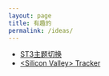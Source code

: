 ```yaml
---
layout: page
title: 有趣的
permalink: /ideas/
---
```


* [ST3主题切换](https://github.com/aaronzjc/Personal_Toys/tree/master/Sublime)
* [&lt;Silicon Valley&gt; Tracker](https://github.com/aaronzjc/Personal_Toys/tree/master/SeriesNotify)
